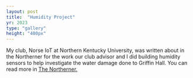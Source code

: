```yaml
---
layout: post
title:  "Humidity Project"
yr: 2023
type: "gallery"
height: "400px"
---
```


My club, Norse IoT at Northern Kentucky University, was written about in the Northerner for the work our club advisor and I did building humidity sensors to help investigate the water damage done to Griffin Hall. You can read more in <a href='https://www.thenortherner.com/news/2023/02/10/how-norse-iot-club-builds-humidity-sensors-for-griffin-hall/'>The Northerner.</a>